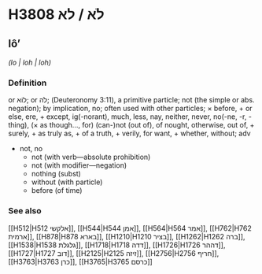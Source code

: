 # H3808 לֹא / לא

## lôʼ

_(lo | loh | loh)_

### Definition

or לוֹא; or לֹה; (Deuteronomy 3:11), a primitive particle; not (the simple or abs. negation); by implication, no; often used with other particles; × before, + or else, ere, + except, ig(-norant), much, less, nay, neither, never, no(-ne, -r, -thing), (× as though..., for) (can-)not (out of), of nought, otherwise, out of, + surely, + as truly as, + of a truth, + verily, for want, + whether, without; adv

- not, no
  - not (with verb—absolute prohibition)
  - not (with modifier—negation)
  - nothing (subst)
  - without (with particle)
  - before (of time)

### See also

[[H512|H512 אלקשי]], [[H544|H544 אמן]], [[H564|H564 אמר]], [[H762|H762 ארמית]], [[H878|H878 בארא]], [[H1210|H1210 בציר]], [[H1262|H1262 ברה]], [[H1538|H1538 גלגלת]], [[H1718|H1718 דדה]], [[H1726|H1726 דההר]], [[H1727|H1727 דוב]], [[H2125|H2125 זיזה]], [[H2756|H2756 חריף]], [[H3763|H3763 כרן]], [[H3765|H3765 כרסם]]
